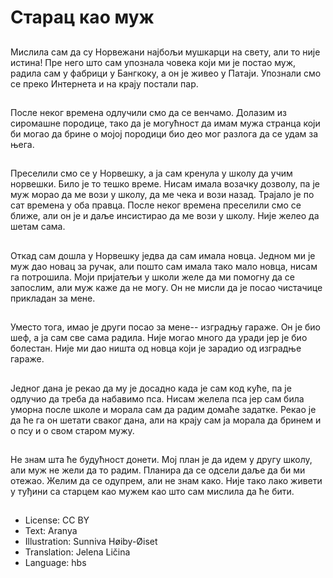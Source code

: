 # Старац као муж

##
Мислила сам да су Норвежани најбољи мушкарци на свету, али то није истина! Пре него што сам упознала човека који ми је постао муж, радила сам у фабрици у Бангкоку, а он је живео у Патаји. Упознали смо се преко Интернета и на крају постали пар.

##
После неког времена одлучили смо да се венчамо. Долазим из сиромашне породице, тако да је могућност да имам мужа странца који би могао да брине о мојој породици био део мог разлога да се удам за њега.

##
Преселили смо се у Норвешку, а ја сам кренула у школу да учим норвешки. Било је то тешко време. Нисам имала возачку дозволу, па је муж морао да ме вози у школу, да ме чека и вози назад. Трајало је по сат времена у оба правца. После неког времена преселили смо се ближе, али он је и даље инсистирао да ме вози у школу. Није желео да шетам сама.

##
Откад сам дошла у Норвешку једва да сам имала новца. Једном ми је муж дао новац за ручак, али пошто сам имала тако мало новца, нисам га потрошила. Моји пријатељи у школи желе да ми помогну да се запослим, али муж каже да не могу. Он не мисли да је посао чистачице прикладан за мене.

##
Уместо тога, имао је други посао за мене-- изградњу гараже. Он је био шеф, а ја сам све сама радила. Није могао много да уради јер је био болестан. Није ми дао ништа од новца који је зарадио од изградње гараже.

##
Једног дана је рекао да му је досадно када је сам код куће, па је одлучио да треба да набавимо пса. Нисам желела пса јер сам била уморна после школе и морала сам да радим домаће задатке. Рекао је да ће га он шетати сваког дана, али на крају сам ја морала да бринем и о псу и о свом старом мужу.

##
Не знам шта ће будућност донети. Мој план је да идем у другу школу, али муж не жели да то радим. Планира да се одсели даље да би ми отежао. Желим да се одупрем, али не знам како. Није тако лако живети у туђини са старцем као мужем као што сам мислила да ће бити.

##
* License: CC BY
* Text: Aranya
* Illustration: Sunniva Høiby-Øiset
* Translation: Jelena Ličina
* Language: hbs
